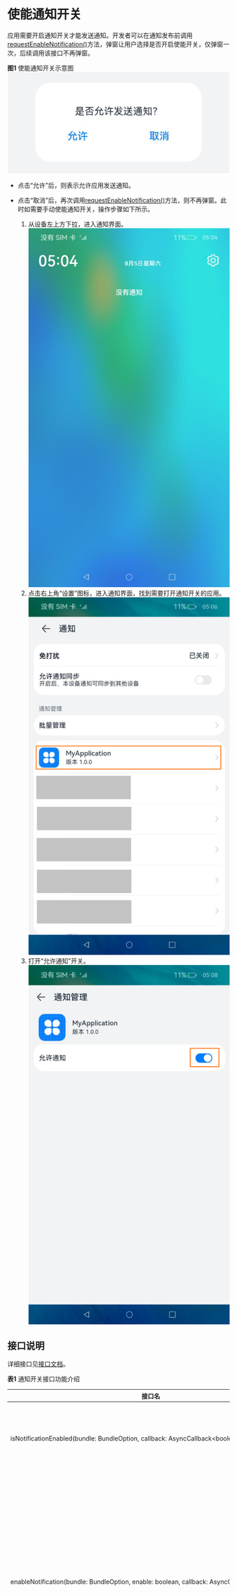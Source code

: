 # 使能通知开关


应用需要开启通知开关才能发送通知。开发者可以在通知发布前调用[requestEnableNotification()](../reference/apis/js-apis-notification.md#notificationrequestenablenotification8)方法，弹窗让用户选择是否开启使能开关，仅弹窗一次，后续调用该接口不再弹窗。

  **图1** 使能通知开关示意图  
![zh-cn_image_0000001416585590](figures/zh-cn_image_0000001416585590.png)


- 点击“允许”后，则表示允许应用发送通知。

- 点击“取消”后，再次调用[requestEnableNotification()](../reference/apis/js-apis-notification.md#notificationrequestenablenotification8)方法，则不再弹窗。此时如需要手动使能通知开关，操作步骤如下所示。
  1. 从设备左上方下拉，进入通知界面。
      ![zh-cn_image_0000001417062434](figures/zh-cn_image_0000001417062434.png)
  2. 点击右上角“设置”图标，进入通知界面，找到需要打开通知开关的应用。
      ![zh-cn_image_0000001466462297](figures/zh-cn_image_0000001466462297.png)
  3. 打开“允许通知”开关。
      ![zh-cn_image_0000001466782025](figures/zh-cn_image_0000001466782025.png)


## 接口说明

详细接口见[接口文档](../reference/apis/js-apis-notification.md#notificationrequestenablenotification8)。

**表1** 通知开关接口功能介绍

| **接口名** | **描述** |
| -------- | -------- |
| isNotificationEnabled(bundle:&nbsp;BundleOption,&nbsp;callback:&nbsp;AsyncCallback&lt;boolean&gt;):&nbsp;void | 查询通知开关。<br/>**说明：**<br/>仅支持系统应用调用。       |
| enableNotification(bundle:&nbsp;BundleOption,&nbsp;enable:&nbsp;boolean,&nbsp;callback:&nbsp;AsyncCallback&lt;void&gt;):&nbsp;void | 设置通知开关。例如在“设置&nbsp;&gt;&nbsp;应用和服务&nbsp;&gt;&nbsp;应用管理”，进入对应应用信息的“通知管理”中设置通知开关状态。<br/>**说明：**<br/>仅支持系统应用调用。 |
| requestEnableNotification(callback:&nbsp;AsyncCallback&lt;void&gt;):&nbsp;void | 请求发送通知的许可，第一次调用弹窗供用户选择允许或禁止。     |


## 开发步骤

1. 导入NotificationManager模块。

   ```ts
   import NotificationManager from '@ohos.notificationManager';
   ```

2. 请求发送通知的许可。

   ```ts
   NotificationManager.requestEnableNotification().then(() => {
       console.info(`[ANS] requestEnableNotification success`);
   }).catch((err) => {
       console.error(`[ANS] requestEnableNotification failed, errCode[${err}]`);
   });
   ```
